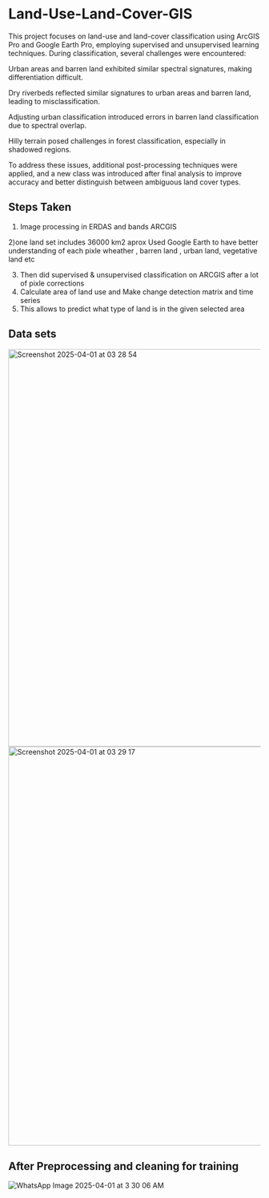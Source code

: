 # Land-Use-Land-Cover-GIS

This project focuses on land-use and land-cover classification using ArcGIS Pro and Google Earth Pro, employing supervised and unsupervised learning techniques. During classification, several challenges were encountered:

Urban areas and barren land exhibited similar spectral signatures, making differentiation difficult.

Dry riverbeds reflected similar signatures to urban areas and barren land, leading to misclassification.

Adjusting urban classification introduced errors in barren land classification due to spectral overlap.

Hilly terrain posed challenges in forest classification, especially in shadowed regions.

To address these issues, additional post-processing techniques were applied, and a new class was introduced after final analysis to improve accuracy and better distinguish between ambiguous land cover types.



## Steps Taken 

1) Image processing in ERDAS and bands ARCGIS

2)one land set includes 36000 km2 aprox Used Google Earth to have better understanding of each pixle wheather , barren land , urban land, vegetative land etc

3) Then did supervised & unsupervised classification on ARCGIS after a lot of pixle corrections
4) Calculate area of land use and Make change detection matrix and time series
5) This allows to predict what type of land is in the given selected area

## Data sets


<img width="793" alt="Screenshot 2025-04-01 at 03 28 54" src="https://github.com/user-attachments/assets/7a6eff47-5167-44d8-b086-e420a9e0dd55" />
<img width="796" alt="Screenshot 2025-04-01 at 03 29 17" src="https://github.com/user-attachments/assets/cc6d23b6-883d-460e-ba37-3bbc160f8cf6" />

## After Preprocessing and cleaning for training


![WhatsApp Image 2025-04-01 at 3 30 06 AM](https://github.com/user-attachments/assets/e50b5b98-7447-4e12-8044-5654a06bc763)




